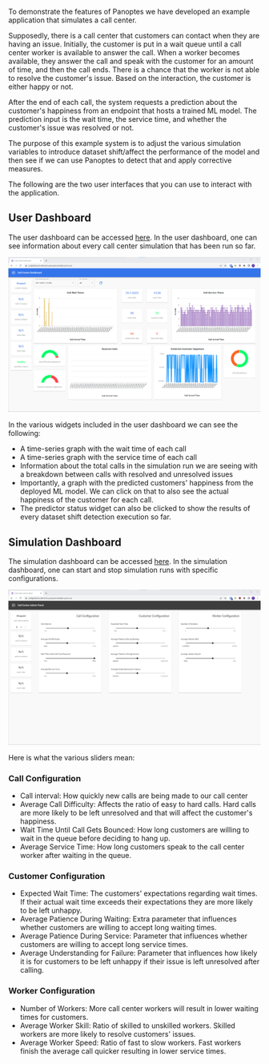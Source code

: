 To demonstrate the features of Panoptes we have developed an example application that simulates a call center.

Supposedly, there is a call center that customers can contact when they are having an issue. Initially, the customer is put in a wait queue until a call center worker is available to answer the call. When a worker becomes available, they answer the call and speak with the customer for an amount of time, and then the call ends. There is a chance that the worker is not able to resolve the customer's issue. Based on the interaction, the customer is either happy or not.

After the end of each call, the system requests a prediction about the customer's happiness from an endpoint that hosts a trained ML model. The prediction input is the wait time, the service time, and whether the customer's issue was resolved or not.

The purpose of this example system is to adjust the various simulation variables to introduce dataset shift/affect the performance of the model and then see if we can use Panoptes to detect that and apply corrective measures.

The following are the two user interfaces that you can use to interact with the application.

## User Dashboard
The user dashboard can be accessed [here](http://ui.dashboard.callcentre.panoptes.uk).
In the user dashboard, one can see information about every call center simulation that has been run so far.

![dashboard2](uploads/4e81892ba30f30b7fddb0a3a4ab963f1/dashboard2.png)

In the various widgets included in the user dashboard we can see the following:
- A time-series graph with the wait time of each call
- A time-series graph with the service time of each call
- Information about the total calls in the simulation run we are seeing with a breakdown between calls with resolved and unresolved issues
- Importantly, a graph with the predicted customers' happiness from the deployed ML model. We can click on that to also see the actual happiness of the customer for each call.
- The predictor status widget can also be clicked to show the results of every dataset shift detection execution so far.

## Simulation Dashboard
The simulation dashboard can be accessed [here](http://ui.digitaltwin.callcentre.panoptes.uk).
In the simulation dashboard, one can start and stop simulation runs with specific configurations.

![digitialTwin2](uploads/51559c91fae615294896e29ec9ac81df/digitialTwin2.png)

Here is what the various sliders mean:

### Call Configuration
- Call interval: How quickly new calls are being made to our call center
- Average Call Difficulty: Affects the ratio of easy to hard calls. Hard calls are more likely to be left unresolved and that will affect the customer's happiness.
- Wait Time Until Call Gets Bounced: How long customers are willing to wait in the queue before deciding to hang up.
- Average Service Time: How long customers speak to the call center worker after waiting in the queue.

### Customer Configuration
- Expected Wait Time: The customers' expectations regarding wait times. If their actual wait time exceeds their expectations they are more likely to be left unhappy.
- Average Patience During Waiting: Extra parameter that influences whether customers are willing to accept long waiting times.
- Average Patience During Service: Parameter that influences whether customers are willing to accept long service times.
- Average Understanding for Failure: Parameter that influences how likely it is for customers to be left unhappy if their issue is left unresolved after calling.

### Worker Configuration
- Number of Workers: More call center workers will result in lower waiting times for customers.
- Average Worker Skill: Ratio of skilled to unskilled workers. Skilled workers are more likely to resolve customers' issues.
- Average Worker Speed: Ratio of fast to slow workers. Fast workers finish the average call quicker resulting in lower service times.

